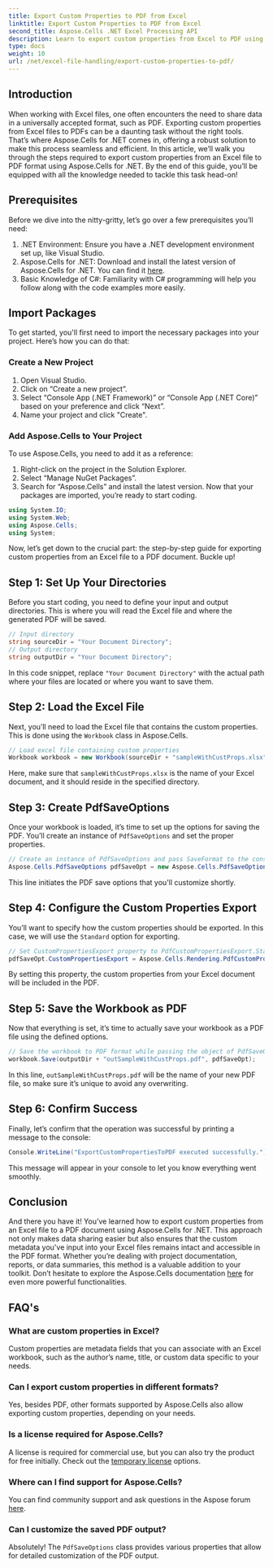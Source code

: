 ```yaml
---
title: Export Custom Properties to PDF from Excel
linktitle: Export Custom Properties to PDF from Excel
second_title: Aspose.Cells .NET Excel Processing API
description: Learn to export custom properties from Excel to PDF using Aspose.Cells for .NET in this step-by-step guide. Streamline your data sharing.
type: docs
weight: 10
url: /net/excel-file-handling/export-custom-properties-to-pdf/
---
```

## Introduction
When working with Excel files, one often encounters the need to share data in a universally accepted format, such as PDF. Exporting custom properties from Excel files to PDFs can be a daunting task without the right tools. That’s where Aspose.Cells for .NET comes in, offering a robust solution to make this process seamless and efficient. In this article, we’ll walk you through the steps required to export custom properties from an Excel file to PDF format using Aspose.Cells for .NET. By the end of this guide, you’ll be equipped with all the knowledge needed to tackle this task head-on!
## Prerequisites
Before we dive into the nitty-gritty, let’s go over a few prerequisites you’ll need:
1. .NET Environment: Ensure you have a .NET development environment set up, like Visual Studio.
2. Aspose.Cells for .NET: Download and install the latest version of Aspose.Cells for .NET. You can find it [here](https://releases.aspose.com/cells/net/).
3. Basic Knowledge of C#: Familiarity with C# programming will help you follow along with the code examples more easily.
## Import Packages
To get started, you'll first need to import the necessary packages into your project. Here’s how you can do that:
### Create a New Project
1. Open Visual Studio.
2. Click on “Create a new project”.
3. Select “Console App (.NET Framework)” or “Console App (.NET Core)” based on your preference and click “Next”.
4. Name your project and click "Create".
### Add Aspose.Cells to Your Project
To use Aspose.Cells, you need to add it as a reference:
1. Right-click on the project in the Solution Explorer.
2. Select “Manage NuGet Packages”.
3. Search for “Aspose.Cells” and install the latest version.
Now that your packages are imported, you’re ready to start coding.

```csharp
using System.IO;
using System.Web;
using Aspose.Cells;
using System;
```

Now, let’s get down to the crucial part: the step-by-step guide for exporting custom properties from an Excel file to a PDF document. Buckle up!
## Step 1: Set Up Your Directories
Before you start coding, you need to define your input and output directories. This is where you will read the Excel file and where the generated PDF will be saved.
```csharp
// Input directory
string sourceDir = "Your Document Directory";
// Output directory
string outputDir = "Your Document Directory";
```
In this code snippet, replace `"Your Document Directory"` with the actual path where your files are located or where you want to save them.
## Step 2: Load the Excel File
Next, you’ll need to load the Excel file that contains the custom properties. This is done using the `Workbook` class in Aspose.Cells.
```csharp
// Load excel file containing custom properties
Workbook workbook = new Workbook(sourceDir + "sampleWithCustProps.xlsx");
```
Here, make sure that `sampleWithCustProps.xlsx` is the name of your Excel document, and it should reside in the specified directory.
## Step 3: Create PdfSaveOptions
Once your workbook is loaded, it’s time to set up the options for saving the PDF. You’ll create an instance of `PdfSaveOptions` and set the proper properties.
```csharp
// Create an instance of PdfSaveOptions and pass SaveFormat to the constructor
Aspose.Cells.PdfSaveOptions pdfSaveOpt = new Aspose.Cells.PdfSaveOptions();
```
This line initiates the PDF save options that you'll customize shortly.
## Step 4: Configure the Custom Properties Export
You’ll want to specify how the custom properties should be exported. In this case, we will use the `Standard` option for exporting.
```csharp
// Set CustomPropertiesExport property to PdfCustomPropertiesExport.Standard
pdfSaveOpt.CustomPropertiesExport = Aspose.Cells.Rendering.PdfCustomPropertiesExport.Standard;
```
By setting this property, the custom properties from your Excel document will be included in the PDF.
## Step 5: Save the Workbook as PDF
Now that everything is set, it’s time to actually save your workbook as a PDF file using the defined options.
```csharp
// Save the workbook to PDF format while passing the object of PdfSaveOptions
workbook.Save(outputDir + "outSampleWithCustProps.pdf", pdfSaveOpt);
```
In this line, `outSampleWithCustProps.pdf` will be the name of your new PDF file, so make sure it’s unique to avoid any overwriting.
## Step 6: Confirm Success
Finally, let’s confirm that the operation was successful by printing a message to the console:
```csharp
Console.WriteLine("ExportCustomPropertiesToPDF executed successfully.");
```
This message will appear in your console to let you know everything went smoothly.
## Conclusion
And there you have it! You’ve learned how to export custom properties from an Excel file to a PDF document using Aspose.Cells for .NET. This approach not only makes data sharing easier but also ensures that the custom metadata you've input into your Excel files remains intact and accessible in the PDF format. Whether you’re dealing with project documentation, reports, or data summaries, this method is a valuable addition to your toolkit. Don’t hesitate to explore the Aspose.Cells documentation [here](https://reference.aspose.com/cells/net/) for even more powerful functionalities.
## FAQ's
### What are custom properties in Excel?
Custom properties are metadata fields that you can associate with an Excel workbook, such as the author’s name, title, or custom data specific to your needs.
### Can I export custom properties in different formats?
Yes, besides PDF, other formats supported by Aspose.Cells also allow exporting custom properties, depending on your needs.
### Is a license required for Aspose.Cells?
A license is required for commercial use, but you can also try the product for free initially. Check out the [temporary license](https://purchase.aspose.com/temporary-license/) options.
### Where can I find support for Aspose.Cells?
You can find community support and ask questions in the Aspose forum [here](https://forum.aspose.com/c/cells/9).
### Can I customize the saved PDF output?
Absolutely! The `PdfSaveOptions` class provides various properties that allow for detailed customization of the PDF output.
